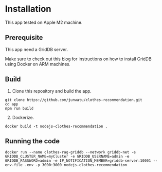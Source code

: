 # Installation

This app tested on Apple M2 machine.

## Prerequisite

This app need a GridDB server.

Make sure to check out this [blog](https://griddb.net/en/blog/griddb-on-arm-with-docker/) for instructions on how to install GridDB using Docker on ARM machines.

## Build

1. Clone this repository and build the app.

```shell
git clone https://github.com/junwatu/clothes-recommendation.git
cd app
npm run build
```

2. Dockerize.

```shell
docker build -t nodejs-clothes-recommendation .
```

## Running the code

```shell
docker run --name clothes-rag-griddb --network griddb-net -e GRIDDB_CLUSTER_NAME=myCluster -e GRIDDB_USERNAME=admin -e GRIDDB_PASSWORD=admin -e IP_NOTIFICATION_MEMBER=griddb-server:10001 --env-file .env -p 3000:3000 nodejs-clothes-recommendation
```

